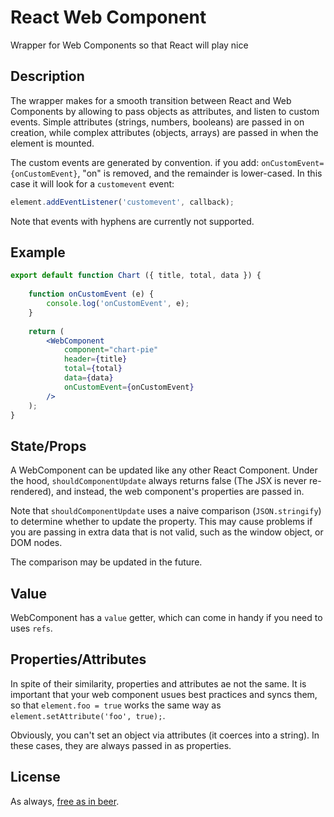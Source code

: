 # React Web Component

Wrapper for Web Components so that React will play nice


## Description

The wrapper makes for a smooth transition between React and Web Components by allowing to pass objects as attributes,
and listen to custom events. Simple attributes (strings, numbers, booleans) are passed in on creation, while complex
attributes (objects, arrays) are passed in when the element is mounted.

The custom events are generated by convention. if you add: `onCustomEvent={onCustomEvent}`, "on" is removed, and the 
remainder is lower-cased. In this case it will look for a `customevent` event:
 
 ```jsx harmony
element.addEventListener('customevent', callback);
```

Note that events with hyphens are currently not supported.


## Example

```jsx harmony
export default function Chart ({ title, total, data }) {
	
	function onCustomEvent (e) {
		console.log('onCustomEvent', e);
	}
	
	return (
		<WebComponent
			component="chart-pie"
			header={title}
			total={total}
			data={data}
			onCustomEvent={onCustomEvent}
		/>
	);
}
```

## State/Props

A WebComponent can be updated like any other React Component. Under the hood, `shouldComponentUpdate` always returns 
false (The JSX is never re-rendered), and instead, the web component's properties are passed in.

Note that `shouldComponentUpdate` uses a naive comparison (`JSON.stringify`) to determine whether to update the property.
This may cause problems if you are passing in extra data that is not valid, such as the window object, or DOM nodes.

The comparison may be updated in the future.

## Value

WebComponent has a `value` getter, which can come in handy if you need to uses `refs`.

## Properties/Attributes

In spite of their similarity, properties and attributes ae not the same. It is important that your web component usues 
best practices and syncs them, so that `element.foo = true` works the same way as `element.setAttribute('foo', true);`.

Obviously, you can't set an object via attributes (it coerces into a string). In these cases, they are always passed in 
as properties.

## License

As always, [free as in beer](./LICENSE).